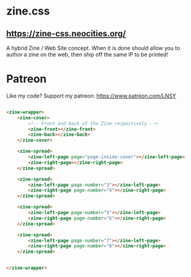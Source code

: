 # zine.css

## https://zine-css.neocities.org/


A hybrid Zine / Web Site concept. When it is done should allow you to author a zine on the web, then ship off the same IP to be printed!

# Patreon

Like my code? Support my patreon: https://www.patreon.com/LNSY

```HTML

<zine-wrapper>
	<zine-cover>
		<!-- Front and back of the Zine respectively -->
		<zine-front></zine-front>
		<zine-back></zine-back>
	</zine-cover>

	<zine-spread>
		<zine-left-page page="page-inside-cover"></zine-left-page>
		<zine-right-page></zine-right-page>
	</zine-spread>

	<zine-spread>
		<zine-left-page page-number="3"></zine-left-page>
		<zine-right-page page-number="4"></zine-right-page>
	</zine-spread>

	<zine-spread>
		<zine-left-page page-number="5"></zine-left-page>
		<zine-right-page page-number="6"></zine-right-page>
	</zine-spread>

	<zine-spread>
		<zine-left-page page-number="7"></zine-left-page>
		<zine-right-page page-number="8"></zine-right-page>
	</zine-spread>


</zine-wrapper>

```